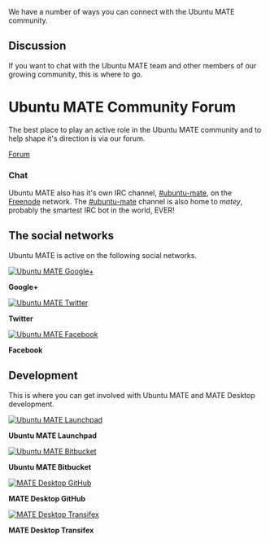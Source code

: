 <!-- 
.. title: Community
.. slug: community
.. date: 2014-06-10 23:01:09 UTC
.. tags: Ubuntu,MATE,community,Google+,Twitter,Launchpad
.. link: 
.. description: 
.. type: text
-->

We have a number of ways you can connect with the Ubuntu MATE community.

## Discussion

If you want to chat with the Ubuntu MATE team and other members of our
growing community, this is where to go.

<div class="bs-component">
    <div class="jumbotron">
        <h1>Ubuntu MATE Community Forum</h1>
        <p>The best place to play an active role in the Ubuntu MATE community
        and to help shape it's direction is via our forum.</p>
        <a href="https://ubuntu-mate.community" class="btn btn-primary btn-lg">Forum</a>
    </div>
</div>

### Chat
 
Ubuntu MATE also has it's own IRC channel, [#ubuntu-mate](/irc/), on the [Freenode](http://freende.net)
network. The [#ubuntu-mate](/irc/) channel is also home to *matey*, probably the
smartest IRC bot in the world, EVER!

## The social networks

Ubuntu MATE is active on the following social networks.

<div class="row">
  <div class="col-lg-4">
    <div class="well bs-component text-center">
    <a class="social-icon" href="https://plus.google.com/communities/108331279007926658904" title="Ubuntu MATE Google+"><img class="centered" src="/assets/img/google+-48x48.png" alt="Ubuntu MATE Google+"></a>
    <p><b>Google+</b></p>
    </div>
  </div>
  <div class="col-lg-4">
    <div class="well bs-component text-center">
    <a class="social-icon" href="https://twitter.com/ubuntu_mate" title="Ubuntu MATE Twitter"><img class="centered" src="/assets/img/twitter-48x48.png" alt="Ubuntu MATE Twitter"></a>
    <p><b>Twitter</b></p>
    </div>
  </div>
  <div class="col-lg-4">
    <div class="well bs-component text-center">
    <a class="social-icon" href="https://www.facebook.com/UbuntuMATEedition/" title="Ubuntu MATE Facebook"><img class="centered" src="/assets/img/facebook-48x48.png" alt="Ubuntu MATE Facebook"></a>
    <p><b>Facebook</b></p>
    </div>
  </div>
</div>

## Development

This is where you can get involved with Ubuntu MATE and MATE Desktop development.

<div class="row">
  <div class="col-lg-3">
    <div class="well bs-component text-center">
    <a class="social-icon" href="https://launchpad.net/ubunu-mate/" title="Ubuntu MATE Launchpad"><img class="centered" src="/assets/img/logos/launchpad.png" alt="Ubuntu MATE Launchpad"></a>
    <p><b>Ubuntu MATE Launchpad</b></p>
    </div>
  </div>
  <div class="col-lg-3">
    <div class="well bs-component text-center">
    <a class="social-icon" href="https://bitbucket.org/ubuntu-mate" title="Ubuntu MATE Bitbucket"><img class="centered" src="/assets/img/logos/bitbucket.png" alt="Ubuntu MATE Bitbucket"></a>
    <p><b>Ubuntu MATE Bitbucket</b></p>
    </div>
  </div>
  <div class="col-lg-3">
    <div class="well bs-component text-center">
    <a class="social-icon" href="https://github.com/mate-desktop/" title="MATE Desktop GitHub"><img class="centered" src="/assets/img/logos/github.png" alt="MATE Desktop GitHub"></a>
    <p><b>MATE Desktop GitHub</b></p>
    </div>
  </div>
  <div class="col-lg-3">
    <div class="well bs-component text-center">
    <a class="social-icon" href="https://www.transifex.com/projects/p/MATE/" title="MATE Desktop Transifex"><img class="centered" src="/assets/img/logos/transifex.jpg" alt="MATE Desktop Transifex"></a>
    <p><b>MATE Desktop Transifex</b></p>
    </div>
  </div>  
</div>
